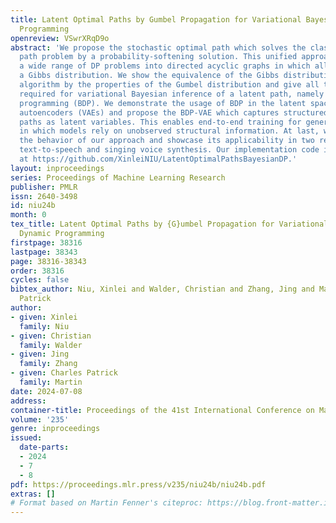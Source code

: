 ```yaml
---
title: Latent Optimal Paths by Gumbel Propagation for Variational Bayesian Dynamic
  Programming
openreview: VSwrXRqD9o
abstract: 'We propose the stochastic optimal path which solves the classical optimal
  path problem by a probability-softening solution. This unified approach transforms
  a wide range of DP problems into directed acyclic graphs in which all paths follow
  a Gibbs distribution. We show the equivalence of the Gibbs distribution to a message-passing
  algorithm by the properties of the Gumbel distribution and give all the ingredients
  required for variational Bayesian inference of a latent path, namely Bayesian dynamic
  programming (BDP). We demonstrate the usage of BDP in the latent space of variational
  autoencoders (VAEs) and propose the BDP-VAE which captures structured sparse optimal
  paths as latent variables. This enables end-to-end training for generative tasks
  in which models rely on unobserved structural information. At last, we validate
  the behavior of our approach and showcase its applicability in two real-world applications:
  text-to-speech and singing voice synthesis. Our implementation code is available
  at https://github.com/XinleiNIU/LatentOptimalPathsBayesianDP.'
layout: inproceedings
series: Proceedings of Machine Learning Research
publisher: PMLR
issn: 2640-3498
id: niu24b
month: 0
tex_title: Latent Optimal Paths by {G}umbel Propagation for Variational {B}ayesian
  Dynamic Programming
firstpage: 38316
lastpage: 38343
page: 38316-38343
order: 38316
cycles: false
bibtex_author: Niu, Xinlei and Walder, Christian and Zhang, Jing and Martin, Charles
  Patrick
author:
- given: Xinlei
  family: Niu
- given: Christian
  family: Walder
- given: Jing
  family: Zhang
- given: Charles Patrick
  family: Martin
date: 2024-07-08
address:
container-title: Proceedings of the 41st International Conference on Machine Learning
volume: '235'
genre: inproceedings
issued:
  date-parts:
  - 2024
  - 7
  - 8
pdf: https://proceedings.mlr.press/v235/niu24b/niu24b.pdf
extras: []
# Format based on Martin Fenner's citeproc: https://blog.front-matter.io/posts/citeproc-yaml-for-bibliographies/
---
```

